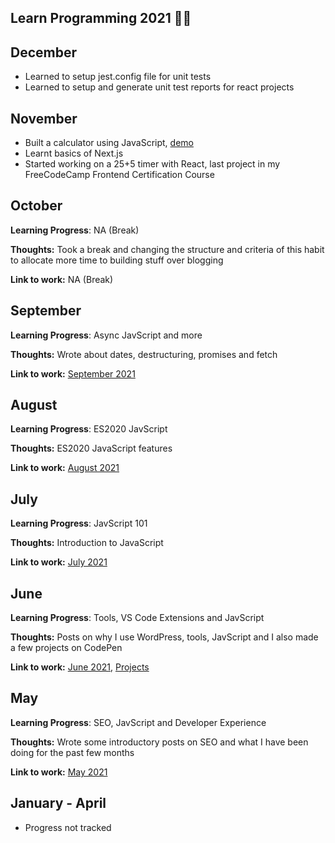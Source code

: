 ## Learn Programming 2021 🧑‍💻

## December

* Learned to setup jest.config file for unit tests
* Learned to setup and generate unit test reports for react projects

## November

* Built a calculator using JavaScript, [demo](https://codepen.io/abhiramready/full/QWvoBwV)
* Learnt basics of Next.js
* Started working on a 25+5 timer with React, last project in my FreeCodeCamp Frontend Certification Course

## October

**Learning Progress**: NA (Break)

**Thoughts:** Took a break and changing the structure and criteria of this habit to allocate more time to building stuff over blogging

**Link to work:**  NA (Break)

## September

**Learning Progress**: Async JavScript and more

**Thoughts:** Wrote about dates, destructuring, promises and fetch

**Link to work:** [September 2021](https://matrixread.com/2021/09/)

## August

**Learning Progress**: ES2020 JavScript

**Thoughts:** ES2020 JavaScript features

**Link to work:** [August 2021](https://matrixread.com/2021/08/)

## July

**Learning Progress**: JavScript 101

**Thoughts:** Introduction to JavaScript

**Link to work:** [July 2021](https://matrixread.com/2021/07/)

## June

**Learning Progress**: Tools, VS Code Extensions and JavScript

**Thoughts:** Posts on why I use WordPress, tools, JavScript and I also made a few projects on CodePen

**Link to work:** [June 2021](https://matrixread.com/2021/06/), [Projects](https://github.com/abhiramready/Full-Stack-Journey)

## May

**Learning Progress**: SEO, JavScript and Developer Experience

**Thoughts:** Wrote some introductory posts on SEO and what I have been doing for the past few months 

**Link to work:** [May 2021](https://matrixread.com/2021/05/)

## January - April

* Progress not tracked
